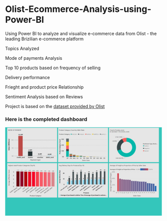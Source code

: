 # Olist-Ecommerce-Analysis-using-Power-BI
Using Power BI to analyze and visualize e-commerce data from Olist - the leading Brizilian e-commerce platform

Topics Analyzed

Mode of payments Analysis

Top 10 products based on frequency of selling

Delivery performance

Frieght and product price Relationship

Sentiment Analysis based on Reviews

Project is based on the [dataset provided by Olist](https://www.kaggle.com/datasets/olistbr/brazilian-ecommerce)

### Here is the completed dashboard

![Dashboard](https://github.com/Kalaivani-sg/Olist-Ecommerce-Analysis-using-Power-BI/blob/main/Dashboard.jpg)


